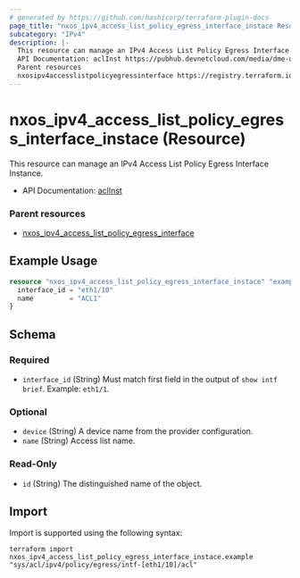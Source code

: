 ```yaml
---
# generated by https://github.com/hashicorp/terraform-plugin-docs
page_title: "nxos_ipv4_access_list_policy_egress_interface_instace Resource - terraform-provider-nxos"
subcategory: "IPv4"
description: |-
  This resource can manage an IPv4 Access List Policy Egress Interface Instance.
  API Documentation: aclInst https://pubhub.devnetcloud.com/media/dme-docs-10-2-2/docs/Security%20and%20Policing/acl:Inst/
  Parent resources
  nxosipv4accesslistpolicyegressinterface https://registry.terraform.io/providers/netascode/nxos/latest/docs/resources/ipv4_access_list_policy_egress_interface
---
```


# nxos_ipv4_access_list_policy_egress_interface_instace (Resource)

This resource can manage an IPv4 Access List Policy Egress Interface Instance.

- API Documentation: [aclInst](https://pubhub.devnetcloud.com/media/dme-docs-10-2-2/docs/Security%20and%20Policing/acl:Inst/)

### Parent resources

- [nxos_ipv4_access_list_policy_egress_interface](https://registry.terraform.io/providers/netascode/nxos/latest/docs/resources/ipv4_access_list_policy_egress_interface)

## Example Usage

```terraform
resource "nxos_ipv4_access_list_policy_egress_interface_instace" "example" {
  interface_id = "eth1/10"
  name         = "ACL1"
}
```

<!-- schema generated by tfplugindocs -->
## Schema

### Required

- `interface_id` (String) Must match first field in the output of `show intf brief`. Example: `eth1/1`.

### Optional

- `device` (String) A device name from the provider configuration.
- `name` (String) Access list name.

### Read-Only

- `id` (String) The distinguished name of the object.

## Import

Import is supported using the following syntax:

```shell
terraform import nxos_ipv4_access_list_policy_egress_interface_instace.example "sys/acl/ipv4/policy/egress/intf-[eth1/10]/acl"
```
